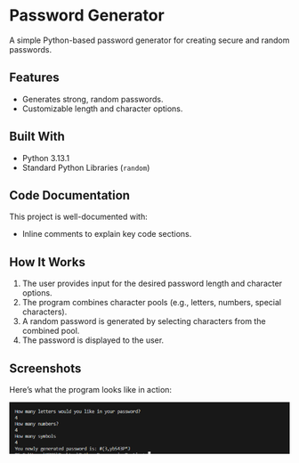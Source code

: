 # Password Generator

A simple Python-based password generator for creating secure and random passwords.

## Features
- Generates strong, random passwords.
- Customizable length and character options.


## Built With
- Python 3.13.1
- Standard Python Libraries (`random`)

## Code Documentation
This project is well-documented with:
- Inline comments to explain key code sections.

## How It Works
1. The user provides input for the desired password length and character options.
2. The program combines character pools (e.g., letters, numbers, special characters).
3. A random password is generated by selecting characters from the combined pool.
4. The password is displayed to the user.

## Screenshots
Here’s what the program looks like in action:

![Password Generator in Action](assets/program_in_action.png)
